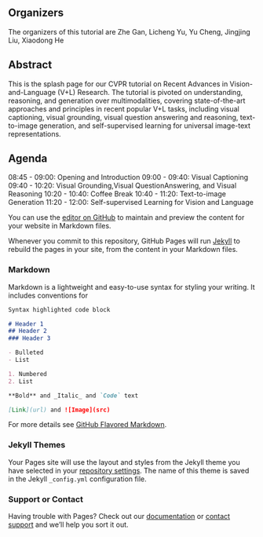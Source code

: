## Organizers

The organizers of this tutorial are Zhe Gan, Licheng Yu, Yu Cheng, Jingjing Liu, Xiaodong He

## Abstract

This is the splash page for our CVPR tutorial on Recent Advances in Vision-and-Language (V+L) Research. The tutorial is pivoted on understanding, reasoning, and generation over multimodalities, covering state-of-the-art approaches and principles in recent popular V+L tasks, including visual captioning, visual grounding, visual question answering and reasoning, text-to-image generation, and self-supervised learning for universal image-text representations.

## Agenda

 08:45 - 09:00: Opening and Introduction
 09:00 - 09:40: Visual Captioning 
 09:40 - 10:20: Visual Grounding,Visual QuestionAnswering, and Visual Reasoning 
 10:20 - 10:40: Coffee Break 
 10:40 - 11:20: Text-to-image Generation 
 11:20 - 12:00: Self-supervised Learning for Vision and Language




You can use the [editor on GitHub](https://github.com/rohit497/CVPRTutorial/edit/master/README.md) to maintain and preview the content for your website in Markdown files.

Whenever you commit to this repository, GitHub Pages will run [Jekyll](https://jekyllrb.com/) to rebuild the pages in your site, from the content in your Markdown files.

### Markdown

Markdown is a lightweight and easy-to-use syntax for styling your writing. It includes conventions for

```markdown
Syntax highlighted code block

# Header 1
## Header 2
### Header 3

- Bulleted
- List

1. Numbered
2. List

**Bold** and _Italic_ and `Code` text

[Link](url) and ![Image](src)
```

For more details see [GitHub Flavored Markdown](https://guides.github.com/features/mastering-markdown/).

### Jekyll Themes

Your Pages site will use the layout and styles from the Jekyll theme you have selected in your [repository settings](https://github.com/rohit497/CVPRTutorial/settings). The name of this theme is saved in the Jekyll `_config.yml` configuration file.

### Support or Contact

Having trouble with Pages? Check out our [documentation](https://help.github.com/categories/github-pages-basics/) or [contact support](https://github.com/contact) and we’ll help you sort it out.
